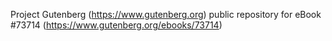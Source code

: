 Project Gutenberg (https://www.gutenberg.org) public repository for eBook #73714 (https://www.gutenberg.org/ebooks/73714)
